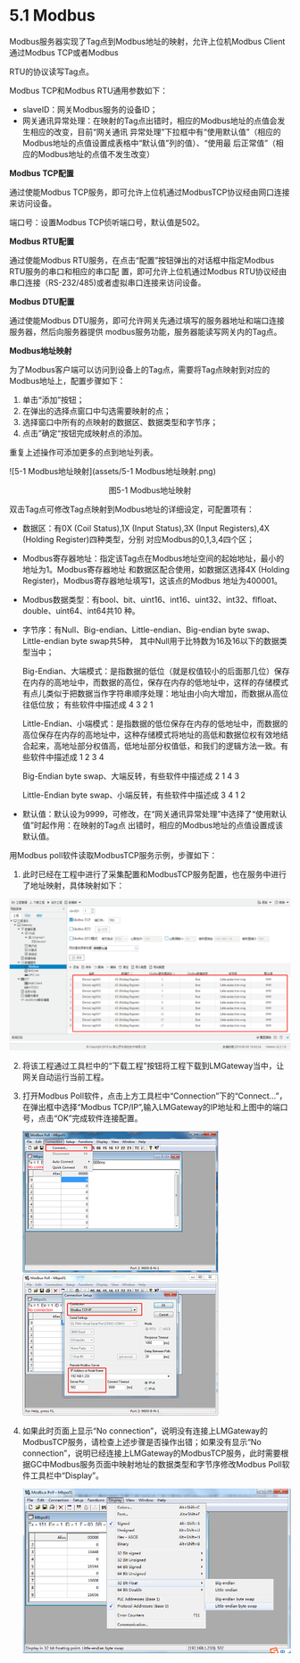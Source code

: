 # 5.1 Modbus

Modbus服务器实现了Tag点到Modbus地址的映射，允许上位机Modbus Client通过Modbus TCP或者Modbus 

RTU的协议读写Tag点。 

Modbus TCP和Modbus RTU通用参数如下： 

- slaveID：网关Modbus服务的设备ID； 
- 网关通讯异常处理：在映射的Tag点出错时，相应的Modbus地址的点值会发生相应的改变，目前“网关通讯 异常处理”下拉框中有“使用默认值”（相应的Modbus地址的点值设置成表格中“默认值”列的值）、“使用最 后正常值”（相应的Modbus地址的点值不发生改变）

**Modbus TCP配置** 

通过使能Modbus TCP服务，即可允许上位机通过ModbusTCP协议经由网口连接来访问设备。 

端口号：设置Modbus TCP侦听端口号，默认值是502。 

**Modbus RTU配置** 

通过使能Modbus RTU服务，在点击“配置”按钮弹出的对话框中指定Modbus RTU服务的串口和相应的串口配 置，即可允许上位机通过Modbus RTU协议经由串口连接（RS-232/485)或者虚拟串口连接来访问设备。 

**Modbus DTU配置** 

通过使能Modbus DTU服务，即可允许网关先通过填写的服务器地址和端口连接服务器，然后向服务器提供 modbus服务功能，服务器能读写网关内的Tag点。 

**Modbus地址映射** 

为了Modbus客户端可以访问到设备上的Tag点，需要将Tag点映射到对应的Modbus地址上，配置步骤如下： 

1. 单击“添加”按钮； 
2. 在弹出的选择点窗口中勾选需要映射的点； 
3. 选择窗口中所有的点映射的数据区、数据类型和字节序； 
4. 点击”确定“按钮完成映射点的添加。 

重复上述操作可添加更多的点到地址列表。 

![5-1 Modbus地址映射](assets/5-1 Modbus地址映射.png)

<center>图5-1 Modbus地址映射</center>

双击Tag点可修改Tag点映射到Modbus地址的详细设定，可配置项有： 

- 数据区：有0X (Coil Status),1X (Input Status),3X (Input Registers),4X (Holding Register)四种类型，分别 对应Modbus的0,1,3,4四个区； 

- Modbus寄存器地址：指定该Tag点在Modbus地址空间的起始地址，最小的地址为1。Modbus寄存器地址 和数据区配合使用，如数据区选择4X (Holding Register)，Modbus寄存器地址填写1，这该点的Modbus 地址为400001。

- Modbus数据类型：有bool、bit、uint16、int16、uint32、int32、flfloat、double、uint64、int64共10 种。 

- 字节序：有Null、Big-endian、Little-endian、Big-endian byte swap、Little-endian byte swap共5种， 其中Null用于比特数为16及16以下的数据类型当中； 

  Big-Endian、大端模式：是指数据的低位（就是权值较小的后面那几位）保存在内存的高地址中，而数据的高位，保存在内存的低地址中，这样的存储模式有点儿类似于把数据当作字符串顺序处理：地址由小向大增加，而数据从高位往低位放； 有些软件中描述成 4 3 2 1

  Little-Endian、小端模式：是指数据的低位保存在内存的低地址中，而数据的高位保存在内存的高地址中，这种存储模式将地址的高低和数据位权有效地结合起来，高地址部分权值高，低地址部分权值低，和我们的逻辑方法一致。有些软件中描述成 1 2 3 4

  Big-Endian byte swap、大端反转，有些软件中描述成 2 1 4 3

  Little-Endian byte swap、小端反转，有些软件中描述成 3 4 1 2

- 默认值：默认设为9999，可修改，在“网关通讯异常处理”中选择了“使用默认值”时起作用：在映射的Tag点 出错时，相应的Modbus地址的点值设置成该默认值。 



用Modbus poll软件读取ModbusTCP服务示例，步骤如下：

1. 此时已经在工程中进行了采集配置和ModbusTCP服务配置，也在服务中进行了地址映射，具体映射如下：

![modbus示例图1](assets/modbus示例图1.png)

2. 将该工程通过工具栏中的“下载工程”按钮将工程下载到LMGateway当中，让网关自动运行当前工程。

3. 打开Modbus Poll软件，点击上方工具栏中“Connection”下的“Connect...”，在弹出框中选择“Modbus TCP/IP”,输入LMGateway的IP地址和上图中的端口号，点击“OK”完成软件连接配置。

   ![modbus示例图2](assets/modbus示例图2.png)![modbus示例图3](assets/modbus示例图3.png)

4. 如果此时页面上显示“No connection”，说明没有连接上LMGateway的ModbusTCP服务，请检查上述步骤是否操作出错；如果没有显示“No connection”，说明已经连接上LMGateway的ModbusTCP服务，此时需要根据GC中Modbus服务页面中映射地址的数据类型和字节序修改Modbus Poll软件工具栏中“Display”。

   ![modbus示例图4](assets/modbus示例图4.png)
